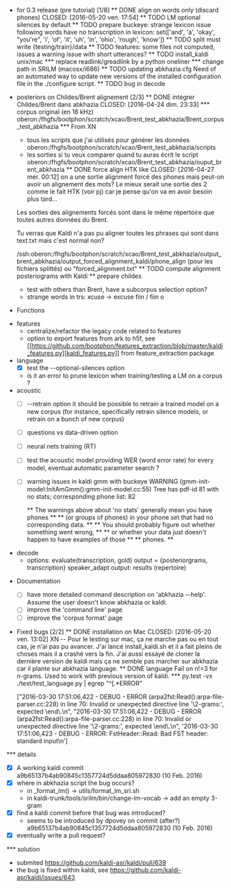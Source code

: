 <!-- -*-org-*- this comment force org-mode in emacs -->

* for 0.3 release (pre tutorial) [1/8]
** DONE align on words only (discard phones)
   CLOSED: [2016-05-20 ven. 17:54]
** TODO LM optional silences by default
** TODO prepare buckeye: strange lexicon issue
   following words have no transcription in lexicon: set(['and', 'a',
   'okay', "you're", 'i', 'of', 'it', 'uh', 'in', 'ohio', 'rough',
   'know'])
** TODO split must write {testing/train}/data
** TODO features: some files not computed, issues a warning
   issue with short utterances?
** TODO install_kaldi unix/mac
*** replace readlink/greadlink by a python oneliner
*** change path in SRILM (macosx/i686)
** TODO updating abkhazia.cfg
   Need of an automated way to update new versions of the installed
   configuration file in the ./configure script.
** TODO bug in decode
* posteriors on Childes/Brent alignement [2/3]
** DONE intégrer Childes/Brent dans abkhazia
   CLOSED: [2016-04-24 dim. 23:33]
*** corpus original (en 16 kHz)
    oberon:/fhgfs/bootphon/scratch/xcao/Brent_test_abkhazia/Brent_corpus_test_abkhazia
*** From XN
   - tous les scripts que j'ai utilisés pour générer les données
     oberon:/fhgfs/bootphon/scratch/xcao/Brent_test_abkhazia/scripts
   - les sorties si tu veux comparer quand tu auras écrit le script
     oberon:/fhgfs/bootphon/scratch/xcao/Brent_test_abkhazia/ouput_brent_abkhazia
** DONE force align HTK like
   CLOSED: [2016-04-27 mer. 00:12]
   on a une sortie alignment forcé des phones mais peut-on avoir un
   alignement des mots? Le mieux serait une sortie des 2 comme le fait
   HTK (voir pj) car je pense qu'on va en avoir besoin plus tard...

   Les sorties des alignements forcés sont dans le même répertoire que
   toutes autres données du Brent.

   Tu verras que Kaldi n'a pas pu
   aligner toutes les phrases qui sont dans text.txt mais c'est normal
   non?

   /ssh:oberon:/fhgfs/bootphon/scratch/xcao/Brent_test_abkhazia/output_brent_abkhazia/output_forced_alignment_kaldi/phone_align
   (pour les fichiers splittés) ou "forced_alignment.txt"
** TODO compute alignment posteriograms with Kaldi
** prepare childes
   - test with others than Brent, have a subcorpus selection option?
   - strange words in trs:
     xcuse -> excuse
     fiin / fiin o
* Functions
 - features
   - centralize/refactor the legacy code related to features
   - option to export features from ark to h5f, see
     [[https://github.com/bootphon/features_extraction/blob/master/kaldi_features.py][kaldi_features.py]] from feature_extraction package
 - language
   - [X] test the --optional-silences option
   - is it an error to prune lexicon when training/testing a LM on a corpus ?
 - acoustic
   - [ ] --retrain option
     it should be possible to retrain a trained model on a new corpus
     (for instance, specifically retrain silence models, or retrain on a
     bunch of new corpus)
   - [ ] questions vs data-driven option
   - [ ] neural nets training (RT)
   - [ ] test the acoustic model
     providing WER (word error rate) for every model, eventual
     automatic parameter search ?
   - [ ] warning issues in kaldi gmm with buckeye
     WARNING (gmm-init-model:InitAmGmm():gmm-init-model.cc:55) Tree has
     pdf-id 81 with no stats; corresponding phone list: 82

     ** The warnings above about 'no stats' generally mean you have phones **
     ** (or groups of phones) in your phone set that had no corresponding data. **
     ** You should probably figure out whether something went wrong, **
     ** or whether your data just doesn't happen to have examples of those **
     ** phones. **
 - decode
   - options:
      evaluate(transcription, gold)
      output = {posteriorgrams, transcription}
      speaker_adapt
      output: results (repertoire)
* Documentation

  - [ ] have more detailed command description on 'abkhazia <command>
    --help'. Assume the user doesn't know abkhazia or kaldi.
  - [ ] improve the 'command line' page
  - [ ] improve the 'corpus format' page

* Fixed bugs [2/2]
** DONE installation on Mac
   CLOSED: [2016-05-20 ven. 13:02]
   XN -- Pour le testing sur mac, ça ne marche pas ou en tout cas, je
   n'ai pas pu avancer.  J'ai lancé install_kaldi.sh et il a fait
   pleins de choses mais il a crashé vers la fin.  J'ai aussi essayé
   de cloner la dernière version de kaldi mais ça ne semble pas
   marcher sur abkhazia car il plante sur abkhazia language.
** DONE language
   Fail on n!=3 for n-grams. Used to work with previous version of kaldi.
*** py.test -vx ./test/test_language.py | egrep "^\[.*ERROR"

    ["2016-03-30 17:51:06,422 - DEBUG - ERROR
    (arpa2fst:Read():arpa-file-parser.cc:228) in line 70: Invalid or
    unexpected directive line '\\2-grams:', expected \\end\\.\n",
    "2016-03-30 17:51:06,422 - DEBUG - ERROR
    (arpa2fst:Read():arpa-file-parser.cc:228) in line 70: Invalid or
    unexpected directive line '\\2-grams:', expected \\end\\.\n",
    '2016-03-30 17:51:06,423 - DEBUG - ERROR: FstHeader::Read: Bad FST
    header: standard input\n']

*** details

 - [X] A working kaldi commit
    a9b65137b4ab90845c1357724d5ddaa805972830 (10 Feb. 2016)
 - [X] where in abkhazia script the bug occurs?
   - in _format_lm() -> utils/format_lm_sri.sh
   - in kaldi-trunk/tools/srilm/bin/change-lm-vocab -> add an empty 3-gram
 - [X] find a kaldi commit before that bug was introduced?
   - seems to be introduced by dpovey on commit (after?)
     a9b65137b4ab90845c1357724d5ddaa805972830 (10 Feb. 2016)
 - [X] eventually write a pull request?

*** solution

 - submited https://github.com/kaldi-asr/kaldi/pull/639
 - the bug is fixed within kaldi, see https://github.com/kaldi-asr/kaldi/issues/643
